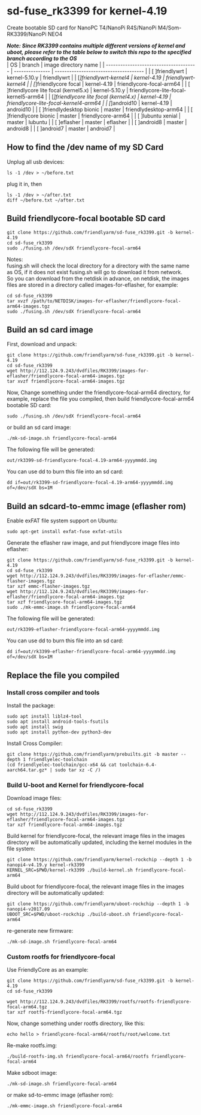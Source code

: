 # sd-fuse_rk3399 for kernel-4.19
Create bootable SD card for NanoPC T4/NanoPi R4S/NanoPi M4/Som-RK3399/NanoPi NEO4  
  
***Note: Since RK3399 contains multiple different versions of kernel and uboot, please refer to the table below to switch this repo to the specified branch according to the OS***  
| OS                                     | branch          | image directory name                  |
| -------------------------------------- | --------------- | ------------------------------------- |
| [ ]friendlywrt                         | kernel-5.10.y   | friendlywrt                           |
| [*]friendlywrt-kernel4                 | kernel-4.19     | friendlywrt-kernel4                   |
| [*]friendlycore focal                  | kernel-4.19     | friendlycore-focal-arm64              |
| [ ]friendlycore lite focal (kernel5.x) | kernel-5.10.y   | friendlycore-lite-focal-kernel5-arm64 |
| [*]friendlycore lite focal (kernel4.x) | kernel-4.19     | friendlycore-lite-focal-kernel4-arm64 |
| [*]android10                           | kernel-4.19     | android10                             |
| [ ]friendlydesktop bionic              | master          | friendlydesktop-arm64                 |
| [ ]friendlycore bionic                 | master          | friendlycore-arm64                    |
| [ ]lubuntu xenial                      | master          | lubuntu                               |
| [ ]eflasher                            | master          | eflasher                              |
| [ ]android8                            | master          | android8                              |
| [ ]android7                            | master          | android7                              |
  
## How to find the /dev name of my SD Card
Unplug all usb devices:
```
ls -1 /dev > ~/before.txt
```
plug it in, then
```
ls -1 /dev > ~/after.txt
diff ~/before.txt ~/after.txt
```

## Build friendlycore-focal bootable SD card
```
git clone https://github.com/friendlyarm/sd-fuse_rk3399.git -b kernel-4.19
cd sd-fuse_rk3399
sudo ./fusing.sh /dev/sdX friendlycore-focal-arm64
```
Notes:  
fusing.sh will check the local directory for a directory with the same name as OS, if it does not exist fusing.sh will go to download it from network.  
So you can download from the netdisk in advance, on netdisk, the images files are stored in a directory called images-for-eflasher, for example:
```
cd sd-fuse_rk3399
tar xvzf /path/to/NETDISK/images-for-eflasher/friendlycore-focal-arm64-images.tgz
sudo ./fusing.sh /dev/sdX friendlycore-focal-arm64
```

## Build an sd card image
First, download and unpack:
```
git clone https://github.com/friendlyarm/sd-fuse_rk3399.git -b kernel-4.19
cd sd-fuse_rk3399
wget http://112.124.9.243/dvdfiles/RK3399/images-for-eflasher/friendlycore-focal-arm64-images.tgz
tar xvzf friendlycore-focal-arm64-images.tgz
```
Now,  Change something under the friendlycore-focal-arm64 directory, 
for example, replace the file you compiled, then build friendlycore-focal-arm64 bootable SD card: 
```
sudo ./fusing.sh /dev/sdX friendlycore-focal-arm64
```
or build an sd card image:
```
./mk-sd-image.sh friendlycore-focal-arm64
```
The following file will be generated:  
```
out/rk3399-sd-friendlycore-focal-4.19-arm64-yyyymmdd.img
```
You can use dd to burn this file into an sd card:
```
dd if=out/rk3399-sd-friendlycore-focal-4.19-arm64-yyyymmdd.img of=/dev/sdX bs=1M
```
## Build an sdcard-to-emmc image (eflasher rom)
Enable exFAT file system support on Ubuntu:
```
sudo apt-get install exfat-fuse exfat-utils
```
Generate the eflasher raw image, and put friendlycore image files into eflasher:
```
git clone https://github.com/friendlyarm/sd-fuse_rk3399.git -b kernel-4.19
cd sd-fuse_rk3399
wget http://112.124.9.243/dvdfiles/RK3399/images-for-eflasher/emmc-flasher-images.tgz
tar xzf emmc-flasher-images.tgz
wget http://112.124.9.243/dvdfiles/RK3399/images-for-eflasher/friendlycore-focal-arm64-images.tgz
tar xzf friendlycore-focal-arm64-images.tgz
sudo ./mk-emmc-image.sh friendlycore-focal-arm64
```
The following file will be generated:  
```
out/rk3399-eflasher-friendlycore-focal-arm64-yyyymmdd.img
```
You can use dd to burn this file into an sd card:
```
dd if=out/rk3399-eflasher-friendlycore-focal-arm64-yyyymmdd.img of=/dev/sdX bs=1M
```

## Replace the file you compiled

### Install cross compiler and tools

Install the package:
```
sudo apt install liblz4-tool
sudo apt install android-tools-fsutils
sudo apt install swig
sudo apt install python-dev python3-dev
```
Install Cross Compiler:
```
git clone https://github.com/friendlyarm/prebuilts.git -b master --depth 1 friendlyelec-toolchain
(cd friendlyelec-toolchain/gcc-x64 && cat toolchain-6.4-aarch64.tar.gz* | sudo tar xz -C /)
```

### Build U-boot and Kernel for friendlycore-focal
Download image files:
```
cd sd-fuse_rk3399
wget http://112.124.9.243/dvdfiles/RK3399/images-for-eflasher/friendlycore-focal-arm64-images.tgz
tar xzf friendlycore-focal-arm64-images.tgz
```
Build kernel for friendlycore-focal, the relevant image files in the images directory will be automatically updated, including the kernel modules in the file system:
```
git clone https://github.com/friendlyarm/kernel-rockchip --depth 1 -b nanopi4-v4.19.y kernel-rk3399
KERNEL_SRC=$PWD/kernel-rk3399 ./build-kernel.sh friendlycore-focal-arm64
```
Build uboot for friendlycore-focal, the relevant image files in the images directory will be automatically updated:
```
git clone https://github.com/friendlyarm/uboot-rockchip --depth 1 -b nanopi4-v2017.09
UBOOT_SRC=$PWD/uboot-rockchip ./build-uboot.sh friendlycore-focal-arm64
```
re-generate new firmware:
```
./mk-sd-image.sh friendlycore-focal-arm64
```

### Custom rootfs for friendlycore-focal
Use FriendlyCore as an example:
```
git clone https://github.com/friendlyarm/sd-fuse_rk3399.git -b kernel-4.19
cd sd-fuse_rk3399

wget http://112.124.9.243/dvdfiles/RK3399/rootfs/rootfs-friendlycore-focal-arm64.tgz
tar xzf rootfs-friendlycore-focal-arm64.tgz
```
Now,  change something under rootfs directory, like this:
```
echo hello > friendlycore-focal-arm64/rootfs/root/welcome.txt
```
Re-make rootfs.img:
```
./build-rootfs-img.sh friendlycore-focal-arm64/rootfs friendlycore-focal-arm64
```
Make sdboot image:
```
./mk-sd-image.sh friendlycore-focal-arm64
```
or make sd-to-emmc image (eflasher rom):
```
./mk-emmc-image.sh friendlycore-focal-arm64
```

